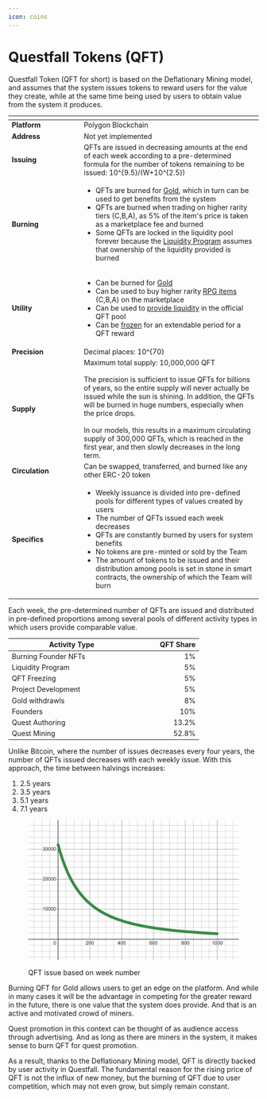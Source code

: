 ```yaml
---
icon: coins
---
```


# Questfall Tokens (QFT)

Questfall Token (QFT for short) is based on the Deflationary Mining model, and assumes that the system issues tokens to reward users for the value they create, while at the same time being used by users to obtain value from the system it produces.

<table data-header-hidden><thead><tr><th width="131"></th><th></th></tr></thead><tbody><tr><td><strong>Platform</strong></td><td>Polygon Blockchain</td></tr><tr><td><strong>Address</strong></td><td>Not yet implemented</td></tr><tr><td><strong>Issuing</strong></td><td>QFTs are issued in decreasing amounts at the end of each week according to a pre-determined formula for the number of tokens remaining to be issued: <span class="math">10^{9.5}/(W+10^{2.5})</span></td></tr><tr><td><strong>Burning</strong></td><td><ul><li>QFTs are burned for <a href="gold-in-game.md">Gold</a>, which in turn can be used to get benefits from the system</li><li>QFTs are burned when trading on higher rarity tiers (C,B,A), as 5% of the item's price is taken as a marketplace fee and burned</li><li>Some QFTs are locked in the liquidity pool forever because the <a href="../infrastructure/liquidity-providers.md">Liquidity Program</a> assumes that ownership of the liquidity provided is burned</li></ul></td></tr><tr><td><strong>Utility</strong></td><td><ul><li>Can be burned for <a href="gold-in-game.md">Gold</a></li><li>Can be used to buy higher rarity <a href="../mining/Items.md">RPG items</a> (C,B,A) on the marketplace</li><li>Can be used to <a href="../infrastructure/liquidity-providers.md">provide liquidity</a> in the official QFT pool</li><li>Can be <a href="../infrastructure/qft-freezing.md">frozen</a> for an extendable period for a QFT reward</li></ul></td></tr><tr><td><strong>Precision</strong></td><td>Decimal places: <span class="math">10^{70}</span></td></tr><tr><td><strong>Supply</strong></td><td>Maximum total supply: 10,000,000 QFT<br><br>The precision is sufficient to issue QFTs for billions of years, so the entire supply will never actually be issued while the sun is shining. In addition, the QFTs will be burned in huge numbers, especially when the price drops.<br><br>In our models, this results in a maximum circulating supply of 300,000 QFTs, which is reached in the first year, and then slowly decreases in the long term.</td></tr><tr><td><strong>Circulation</strong></td><td>Can be swapped, transferred, and burned like any other ERC-20 token</td></tr><tr><td><strong>Specifics</strong></td><td><ul><li>Weekly issuance is divided into pre-defined pools for different types of values created by users</li><li>The number of QFTs issued each week decreases</li><li>QFTs are constantly burned by users for system benefits</li><li>No tokens are pre-minted or sold by the Team</li><li>The amount of tokens to be issued and their distribution among pools is set in stone in smart contracts, the ownership of which the Team will burn</li></ul></td></tr></tbody></table>

Each week, the pre-determined number of QFTs are issued and distributed in pre-defined proportions among several pools of different activity types in which users provide comparable value.

<table><thead><tr><th width="241">Activity Type</th><th width="115" align="right">QFT Share</th></tr></thead><tbody><tr><td>Burning Founder NFTs</td><td align="right">1%</td></tr><tr><td>Liquidity Program</td><td align="right">5%</td></tr><tr><td>QFT Freezing</td><td align="right">5%</td></tr><tr><td>Project Development</td><td align="right">5%</td></tr><tr><td>Gold withdrawls</td><td align="right">8%</td></tr><tr><td>Founders</td><td align="right">10%</td></tr><tr><td>Quest Authoring</td><td align="right">13.2%</td></tr><tr><td>Quest Mining</td><td align="right">52.8%</td></tr></tbody></table>

Unlike Bitcoin, where the number of issues decreases every four years, the number of QFTs issued decreases with each weekly issue. With this approach, the time between halvings increases:

1. 2.5 years
2. 3.5 years
3. 5.1 years
4. 7.1 years

<figure><img src="../.gitbook/assets/desmos-graph (1).png" alt=""><figcaption><p>QFT issue based on week number</p></figcaption></figure>

Burning QFT for Gold allows users to get an edge on the platform. And while in many cases it will be the advantage in competing for the greater reward in the future, there is one value that the system does provide. And that is an active and motivated crowd of miners.&#x20;

Quest promotion in this context can be thought of as audience access through advertising. And as long as there are miners in the system, it makes sense to burn QFT for quest promotion.

As a result, thanks to the Deflationary Mining model, QFT is directly backed by user activity in Questfall. The fundamental reason for the rising price of QFT is not the influx of new money, but the burning of QFT due to user competition, which may not even grow, but simply remain constant.
